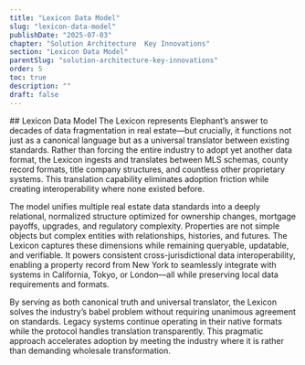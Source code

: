```yaml
---
title: "Lexicon Data Model"
slug: "lexicon-data-model"
publishDate: "2025-07-03"
chapter: "Solution Architecture  Key Innovations"
section: "Lexicon Data Model"
parentSlug: "solution-architecture-key-innovations"
order: 5
toc: true
description: ""
draft: false
---
```


\## Lexicon Data Model The Lexicon represents Elephant’s answer to
decades of data fragmentation in real estate—but crucially, it functions
not just as a canonical language but as a universal translator between
existing standards. Rather than forcing the entire industry to adopt yet
another data format, the Lexicon ingests and translates between MLS
schemas, county record formats, title company structures, and countless
other proprietary systems. This translation capability eliminates
adoption friction while creating interoperability where none existed
before.

The model unifies multiple real estate data standards into a deeply
relational, normalized structure optimized for ownership changes,
mortgage payoffs, upgrades, and regulatory complexity. Properties are
not simple objects but complex entities with relationships, histories,
and futures. The Lexicon captures these dimensions while remaining
queryable, updatable, and verifiable. It powers consistent
cross-jurisdictional data interoperability, enabling a property record
from New York to seamlessly integrate with systems in California, Tokyo,
or London—all while preserving local data requirements and formats.

By serving as both canonical truth and universal translator, the Lexicon
solves the industry’s babel problem without requiring unanimous
agreement on standards. Legacy systems continue operating in their
native formats while the protocol handles translation transparently.
This pragmatic approach accelerates adoption by meeting the industry
where it is rather than demanding wholesale transformation.
